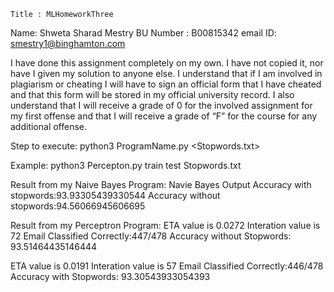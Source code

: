 ﻿    Title : MLHomeworkThree

Name: Shweta Sharad Mestry
BU Number : B00815342
email ID: smestry1@binghamton.com

I have done this assignment completely on my own. I have not copied it, nor have I given my solution to anyone else. I understand that if I am involved in plagiarism or cheating I will have to sign an official form that I have cheated and that this form will be stored in my official university record. I also understand that I will receive a grade of 0 for the involved assignment for my first offense and that I will receive a grade of “F” for the course for any additional offense.

Step to execute:
python3 ProgramName.py <training-set> <test-set> <Stopwords.txt>


Example: python3 Percepton.py train test Stopwords.txt


Result from my Naive Bayes Program:
Navie Bayes Output
Accuracy with stopwords:93.93305439330544
Accuracy without stopwords:94.56066945606695

Result from my Perceptron Program:
ETA value is 0.0272 Interation value is 72
Email Classified Correctly:447/478
Accuracy without Stopwords: 93.51464435146444

ETA value is 0.0191 Interation value is 57
Email Classified Correctly:446/478
Accuracy with Stopwords: 93.30543933054393












